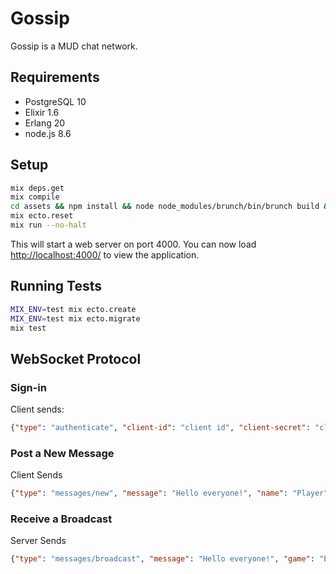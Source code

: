 # Gossip

Gossip is a MUD chat network.

## Requirements

- PostgreSQL 10
- Elixir 1.6
- Erlang 20
- node.js 8.6

## Setup

```bash
mix deps.get
mix compile
cd assets && npm install && node node_modules/brunch/bin/brunch build && cd ..
mix ecto.reset
mix run --no-halt
```

This will start a web server on port 4000. You can now load [http://localhost:4000/](http://localhost:4000/) to view the application.

## Running Tests

```bash
MIX_ENV=test mix ecto.create
MIX_ENV=test mix ecto.migrate
mix test
```
## WebSocket Protocol

### Sign-in

Client sends:

```json
{"type": "authenticate", "client-id": "client id", "client-secret": "client secret"}
```

### Post a New Message

Client Sends

```json
{"type": "messages/new", "message": "Hello everyone!", "name": "Player"}
```

### Receive a Broadcast

Server Sends

```json
{"type": "messages/broadcast", "message": "Hello everyone!", "game": "ExVenture", "name": "Player"}
```
